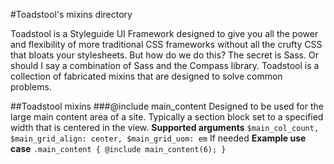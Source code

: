 #Toadstool's mixins directory

Toadstool is a Styleguide UI Framework designed to give you all the power and flexibility of more traditional CSS frameworks without all the crufty CSS that bloats your stylesheets. But how do we do this? The secret is Sass. Or should I say a combination of Sass and the Compass library. Toadstool is a collection of fabricated mixins that are designed to solve common problems. 

##Toadstool mixins
###@include main_content
Designed to be used for the large main content area of a site. Typically a section block set to a specified width that is centered in the view.
**Supported arguments** ``$main_col_count, $main_grid_align: center, $main_grid_uom: em`` If needed
**Example use case**
``
	.main_content {
		@include main_content(6);
	}
``